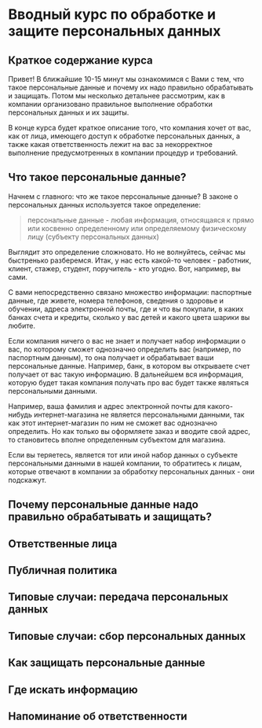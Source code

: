 # Вводный курс по обработке и защите персональных данных

## Краткое содержание курса

Привет! В ближайшие 10-15 минут мы ознакомимся с Вами с тем, что такое персональные данные и почему их надо правильно обрабатывать и защищать. Потом мы несколько детальнее рассмотрим, как в компании организовано правильное выполнение обработки персональных данных и их защиты.

В конце курса будет краткое описание того, что компания хочет от вас, как от лица, имеющего доступ к обработке персональных данных, а также какая ответственность лежит на вас за некорректное выполнение предусмотренных в компании процедур и требований.

## Что такое персональные данные?

Начнем с главного: что же такое персональные данные? В законе о персональных данных используется такое определение:

> персональные данные - любая информация, относящаяся к прямо или косвенно определенному или определяемому физическому лицу (субъекту персональных данных)

Выглядит это определение сложновато. Но не волнуйтесь, сейчас мы быстренько разберемся. Итак, у нас есть какой-то человек - работник, клиент, стажер, студент, поручитель - кто угодно. Вот, например, вы сами.

С вами непосредственно связано множество информации: паспортные данные, где живете, номера телефонов, сведения о здоровье и обучении, адреса электронной почты, где и что вы покупали, в каких банках счета и кредиты, сколько у вас детей и какого цвета шарики вы любите. 

Если компания ничего о вас не знает и получает набор информации о вас, по которому сможет однозначно определить вас (например, по паспортным данным), то она получает и обрабатывает ваши персональные данные. Например, банк, в котором вы открываете счет получает от вас такую информацию. В дальнейшем вся информация, которую будет такая компания получать про вас будет также являться персональными данными.

Например, ваша фамилия и адрес электронной почты для какого-нибудь интернет-магазина не является персональными данными, так как этот интернет-магазин по ним не сможет вас однозначно определить. Но как только вы оформляете заказ и вводите свой адрес, то становитесь вполне определенным субъектом для магазина.

Если вы теряетесь, является тот или иной набор данных о субъекте персональными данными в нашей компании, то обратитесь к лицам, которые отвечают в компании за обработку персональных данных - они подскажут.

## Почему персональные данные надо правильно обрабатывать и защищать?



## Ответственные лица

## Публичная политика

## Типовые случаи: передача персональных данных

## Типовые случаи: сбор персональных данных

## Как защищать персональные данные

## Где искать информацию

## Напоминание об ответственности